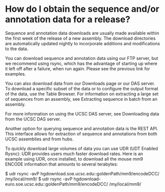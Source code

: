 # How do I obtain the sequence and/or annotation data for a release?

Sequence and annotation data downloads are usually made available within the first week of the release of a new assembly. The download directories are automatically updated nightly to incorporate additions and modifications to the data.

You can download sequence and annotation data using our FTP server, but we recommend using rsync, which has the advantage of starting up where it left off after a failure, when run again. Please see the previous link for examples.

You can also download data from our Downloads page or our DAS server. To download a specific subset of the data or to configure the output format of the data, use the Table Browser. For information on extracting a large set of sequences from an assembly, see Extracting sequence in batch from an assembly.

For more information on using the UCSC DAS server, see Downloading data from the UCSC DAS server.

Another option for querying sequence and annotation data is the REST API. This interface allows for extraction of sequence and annotations from both UCSC assemblies and from hubs.

To quickly download large volumes of data you can use UDR (UDT Enabled Rysnc): UDR provides users much faster download rates. Here is an example using UDR, once installed, to download all the mouse mm9 ENCODE information that amounts to several terabytes:

$ udr rsync -avP hgdownload.soe.ucsc.edu::goldenPath/mm9/encodeDCC/ /my/local/mm9/
$ udr rsync -avP hgdownload-euro.soe.ucsc.edu::goldenPath/mm9/encodeDCC/ /my/local/mm9/
